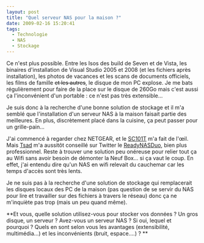 ```yaml
---
layout: post
title: "Quel serveur NAS pour la maison ?"
date: 2009-02-16 15:20:41
tags:
  - Technologie
  - NAS
  - Stockage
---
```


Ce n'est plus possible. Entre les Isos des build de Seven et de Vista, les binaires d'installation de Visual Studio 2005 et 2008 (et les fichiers après installation), les photos de vacances et les scans de documents officiels, les films de famille <span style="text-decoration: line-through">et les autres</span>, le disque de mon PC explose. Je me bats régulièrement pour faire de la place sur le disque de 260Go mais c'est aussi ça l'inconvénient d'un portable&nbsp;: ce n'est pas très extensible…

Je suis donc à la recherche d'une bonne solution de stockage et il m'a semblé que l'installation d'un serveur NAS à la maison faisait partie des meilleures. En plus, discrètement placé dans la cuisine, ça peut passer pour un grille-pain…

J'ai commencé à regarder chez NETGEAR, et le [SC101T](http://www.netgear.com/Products/Storage/NetworkStorage/SC101T.aspx) m'a fait de l'œil. Mais [Tsad](https://twitter.com/tsad) m'a aussitôt conseillé sur Twitter le [ReadyNASDuo](http://www.netgear.com/Products/Storage/ReadyNASDuo/RND2110.aspx), bien plus professionnel. Reste à trouver une solution peu onéreuse pour relier tout ça au Wifi sans avoir besoin de démonter la Neuf Box… si ça vaut le coup. En effet, j'ai entendu dire qu'un NAS en wifi relevait du cauchemar car les temps d'accès sont très lents.

Je ne suis pas à la recherche d'une solution de stockage qui remplacerait les disques locaux des PC de la maison (pas question de se servir du NAS pour lire et travailler sur des fichiers à travers le réseau) donc ça ne m'inquiète pas trop (mais un peu quand même).

**Et vous, quelle solution utilisez-vous pour stocker vos données&nbsp;? Un gros disque, un serveur&nbsp;?
Avez-vous un serveur NAS&nbsp;? Si oui, lequel et pourquoi&nbsp;? Quels en sont selon vous les avantages (extensibilité, multimédia…) et les inconvénients (bruit, espace….)&nbsp;?
**